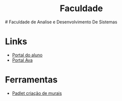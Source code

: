 <h1 align="center"> Faculdade </h1>
# Faculdade de Analise e Desenvolvimento De Sistemas

# Links
* [Portal do aluno](https://login.kroton.com.br/AccountAluno/Login?client_id=169104&response_type=code&referrer=alunodigital.anhanguera.com)
* [Portal Ava](https://colaboraread.com.br/aluno/dashboard/index?matriculaId=3395650401)
# Ferramentas
* [Padlet criação de murais](https://padlet.com/tiagomoreirapimentel72/2n17ytyw6j5oouj)
